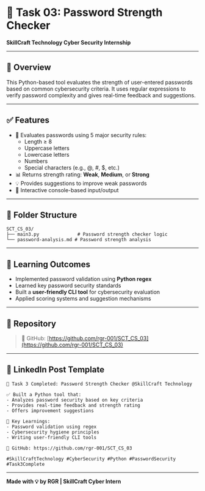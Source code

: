 # 🔐 Task 03: Password Strength Checker  
**SkillCraft Technology Cyber Security Internship**

---

## 📘 Overview

This Python-based tool evaluates the strength of user-entered passwords based on common cybersecurity criteria. It uses regular expressions to verify password complexity and gives real-time feedback and suggestions.

---

## ✅ Features

- 🧠 Evaluates passwords using 5 major security rules:
  - Length ≥ 8
  - Uppercase letters
  - Lowercase letters
  - Numbers
  - Special characters (e.g., @, #, $, etc.)
- 📊 Returns strength rating: **Weak**, **Medium**, or **Strong**
- 💡 Provides suggestions to improve weak passwords
- 🧪 Interactive console-based input/output

---

## 📁 Folder Structure

```
SCT_CS_03/
├── main3.py              # Password strength checker logic
└── password-analysis.md # Password strength analysis
```

---

## 🧠 Learning Outcomes

- Implemented password validation using **Python regex**
- Learned key password security standards
- Built a **user-friendly CLI tool** for cybersecurity evaluation
- Applied scoring systems and suggestion mechanisms

---

## 📌 Repository

> 🔗 GitHub: [https://github.com/rgr-001/SCT_CS_03](https://github.com/rgr-001/SCT_CS_03)

---

## 📢 LinkedIn Post Template

```
🔐 Task 3 Completed: Password Strength Checker @SkillCraft Technology

✅ Built a Python tool that:
- Analyzes password security based on key criteria
- Provides real-time feedback and strength rating
- Offers improvement suggestions

🧠 Key Learnings:
- Password validation using regex
- Cybersecurity hygiene principles
- Writing user-friendly CLI tools

🔗 GitHub: https://github.com/rgr-001/SCT_CS_03

#SkillCraftTechnology #CyberSecurity #Python #PasswordSecurity #Task3Complete
```

---

**Made with 💡 by RGR | SkillCraft Cyber Intern**
